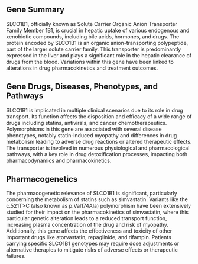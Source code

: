 ## Gene Summary
SLCO1B1, officially known as Solute Carrier Organic Anion Transporter Family Member 1B1, is crucial in hepatic uptake of various endogenous and xenobiotic compounds, including bile acids, hormones, and drugs. The protein encoded by SLCO1B1 is an organic anion-transporting polypeptide, part of the larger solute carrier family. This transporter is predominantly expressed in the liver and plays a significant role in the hepatic clearance of drugs from the blood. Variations within this gene have been linked to alterations in drug pharmacokinetics and treatment outcomes.

## Gene Drugs, Diseases, Phenotypes, and Pathways
SLCO1B1 is implicated in multiple clinical scenarios due to its role in drug transport. Its function affects the disposition and efficacy of a wide range of drugs including statins, antivirals, and cancer chemotherapeutics. Polymorphisms in this gene are associated with several disease phenotypes, notably statin-induced myopathy and differences in drug metabolism leading to adverse drug reactions or altered therapeutic effects. The transporter is involved in numerous physiological and pharmacological pathways, with a key role in drug detoxification processes, impacting both pharmacodynamics and pharmacokinetics.

## Pharmacogenetics
The pharmacogenetic relevance of SLCO1B1 is significant, particularly concerning the metabolism of statins such as simvastatin. Variants like the c.521T>C (also known as p.Val174Ala) polymorphism have been extensively studied for their impact on the pharmacokinetics of simvastatin, where this particular genetic alteration leads to a reduced transport function, increasing plasma concentration of the drug and risk of myopathy. Additionally, this gene affects the effectiveness and toxicity of other important drugs like atorvastatin, repaglinide, and rifampin. Patients carrying specific SLCO1B1 genotypes may require dose adjustments or alternative therapies to mitigate risks of adverse effects or therapeutic failures.